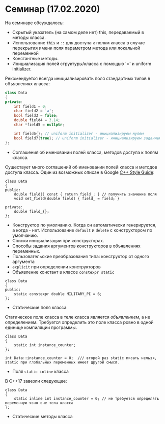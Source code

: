 # Семинар (17.02.2020)

На семинаре обсуждалось:
* Скрытый указатель (на самом деле нет) this, передаваемый в методы класса.
* Использование `this` и `::` для доступа к полям класса в случае перекрытия имени поля параметром метода или локальной переменной
* Константные методы.
* Инициализация полей структуры/класса с помощью '=' и uniform initializer.

Рекомендуется всегда инициализировать поля стандартных типов в объявлениях класса:

``` c++
class Data
{
private:
    int field1 = 0;
    char field2 = 'a';
    bool field3 = false;
    double field4 = 3.14;
    char *field5 = nullptr;

    int field6{}; // uniform initializer - инициализируем нулем
    bool field7{true}; // uniform initializer - инициализируем заданным значением
};
```

* Соглашения об именовании полей класса, методов доступа к полям класса.

Существует много соглашений об именовании полей класса и методов доступа класса. Один из возможных описан в Google [C++ Style Guide](https://google.github.io/styleguide/cppguide.html):

```[c++]
class Data
{
public:
    double field() const { return field_; } // получить значение поля
    void set_field(double field) { field_ = field; }

private:
    double field_{};
};
```

* Конструктор по умолчанию. Когда он автоматически генерируется, а когда - нет. Использование `default` и `delete` с конструктором по умолчанию.
* Списки инициализации при конструкторах.
* Способы задания аргументов конструкторов в объявлениях переменных.
* Пользовательские преобразования типа: конструктор от одного аргумента
* `explicit` при определении конструкторов
* Объявление констант в классе `constexpr static`

```[c++]
class Data
{
public:
    static constexpr double MILITARY_PI = 6;
};
```
* Статические поля класса

Статическое поле класса в теле класса является *объявлением*, а не определением. Требуется определить это поле класса ровно в одной
единице компиляции программы.

```[c++]
class Data
{
    static int instance_counter;
};

int Data::instance_counter = 0;  /// второй раз static писать нельзя, static при глобальных переменных имеет другой смысл.
```

* Поля `static inline` класса

В C++17 завезли следующее:

```[c++]
class Data
{
    static inline int instance_counter = 0; // не требуется определять переменную явно вне тела класса
};
```

* Статические методы класса
